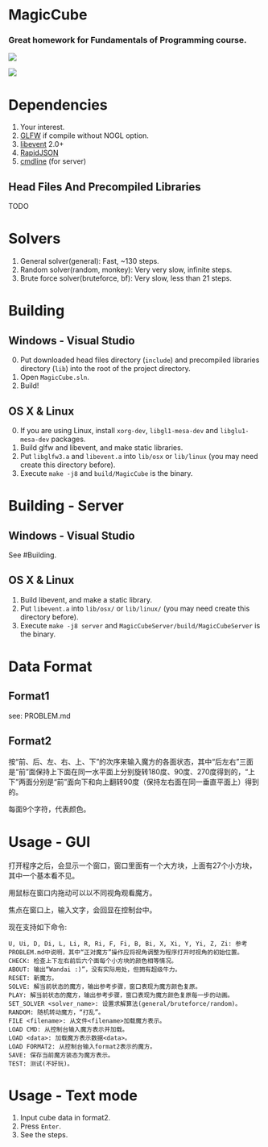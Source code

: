 # MagicCube
### Great homework for Fundamentals of Programming course.

![](https://raw.githubusercontent.com/twd2/MagicCube/master/Doc/image1.png)

![](https://raw.githubusercontent.com/twd2/MagicCube/master/Doc/image2.png)

# Dependencies

1. Your interest.
2. [GLFW](http://www.glfw.org/) if compile without NOGL option.
3. [libevent](https://github.com/libevent/libevent) 2.0+
4. [RapidJSON](https://github.com/miloyip/rapidjson)
5. [cmdline](https://github.com/tanakh/cmdline) (for server)

## Head Files And Precompiled Libraries

TODO

# Solvers

1. General solver(general): Fast, ~130 steps.
2. Random solver(random, monkey): Very very slow, infinite steps.
3. Brute force solver(bruteforce, bf): Very slow, less than 21 steps.

# Building

## Windows - Visual Studio

0. Put downloaded head files directory (`include`) and precompiled libraries directory (`lib`) into the root of the project directory.
1. Open `MagicCube.sln`.
2. Build!

## OS X & Linux

0. If you are using Linux, install `xorg-dev`, `libgl1-mesa-dev` and `libglu1-mesa-dev` packages.
1. Build glfw and libevent, and make static libraries.
2. Put `libglfw3.a` and `libevent.a` into `lib/osx` or `lib/linux` (you may need create this directory before).
3. Execute `make -j8` and `build/MagicCube` is the binary.

# Building - Server

## Windows - Visual Studio

See #Building.

## OS X & Linux

1. Build libevent, and make a static library.
2. Put `libevent.a` into `lib/osx/` or `lib/linux/` (you may need create this directory before).
3. Execute `make -j8 server` and `MagicCubeServer/build/MagicCubeServer` is the binary.

# Data Format

## Format1

see: PROBLEM.md

## Format2

按“前、后、左、右、上、下”的次序来输入魔方的各面状态，其中“后左右”三面是“前”面保持上下面在同一水平面上分别旋转180度、90度、270度得到的，“上下”两面分别是“前”面向下和向上翻转90度（保持左右面在同一垂直平面上）得到的。

每面9个字符，代表颜色。

# Usage - GUI

打开程序之后，会显示一个窗口，窗口里面有一个大方块，上面有27个小方块，其中一个基本看不见。

用鼠标在窗口内拖动可以以不同视角观看魔方。

焦点在窗口上，输入文字，会回显在控制台中。

现在支持如下命令:

	U, Ui, D, Di, L, Li, R, Ri, F, Fi, B, Bi, X, Xi, Y, Yi, Z, Zi: 参考PROBLEM.md中说明，其中“正对魔方”操作应将视角调整为程序打开时视角的初始位置。 
	CHECK: 检查上下左右前后六个面每个小方块的颜色相等情况。
	ABOUT: 输出“Wandai :)”，没有实际用处，但拥有超级牛力。
	RESET: 新魔方。
	SOLVE: 解当前状态的魔方，输出参考步骤，窗口表现为魔方颜色复原。
	PLAY: 解当前状态的魔方，输出参考步骤，窗口表现为魔方颜色复原每一步的动画。
	SET_SOLVER <solver_name>: 设置求解算法(general/bruteforce/random)。
	RANDOM: 随机转动魔方，“打乱”。
	FILE <filename>: 从文件<filename>加载魔方表示。
	LOAD CMD: 从控制台输入魔方表示并加载。
	LOAD <data>: 加载魔方表示数据<data>。
	LOAD FORMAT2: 从控制台输入format2表示的魔方。
	SAVE: 保存当前魔方装态为魔方表示。
	TEST: 测试(不好玩)。

# Usage - Text mode

1. Input cube data in format2.
2. Press `Enter`.
3. See the steps.
